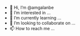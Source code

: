 - 👋 Hi, I’m @amgalanbe
- 👀 I’m interested in ...
- 🌱 I’m currently learning ...
- 💞️ I’m looking to collaborate on ...
- 📫 How to reach me ...

<!---
amgalanbe/amgalanbe is a ✨ special ✨ repository because its `README.md` (this file) appears on your GitHub profile.
You can click the Preview link to take a look at your changes.
--->
